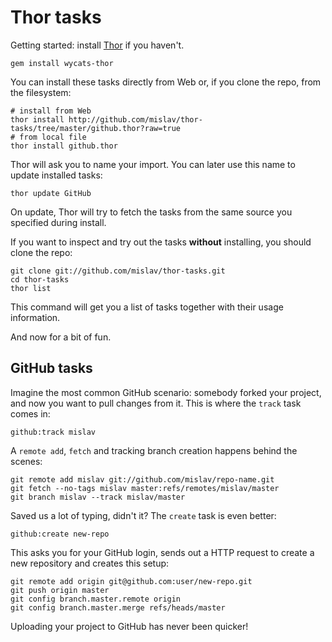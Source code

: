Thor tasks
==========

Getting started: install [Thor](http://github.com/wycats/thor/tree/master) if you haven't.

    gem install wycats-thor

You can install these tasks directly from Web or, if you clone the repo, from the filesystem:

    # install from Web
    thor install http://github.com/mislav/thor-tasks/tree/master/github.thor?raw=true
    # from local file
    thor install github.thor

Thor will ask you to name your import. You can later use this name to update installed tasks:

    thor update GitHub

On update, Thor will try to fetch the tasks from the same source you specified during install.

If you want to inspect and try out the tasks **without** installing, you should clone the repo:

    git clone git://github.com/mislav/thor-tasks.git
    cd thor-tasks
    thor list

This command will get you a list of tasks together with their usage information.

And now for a bit of fun.    


GitHub tasks
------------

Imagine the most common GitHub scenario: somebody forked your project, and now you want to pull changes from it. This is where the `track` task comes in:

    github:track mislav

A `remote add`, `fetch` and tracking branch creation happens behind the scenes:

    git remote add mislav git://github.com/mislav/repo-name.git
    git fetch --no-tags mislav master:refs/remotes/mislav/master
    git branch mislav --track mislav/master

Saved us a lot of typing, didn't it? The `create` task is even better:

    github:create new-repo

This asks you for your GitHub login, sends out a HTTP request to create a new repository and creates this setup:

    git remote add origin git@github.com:user/new-repo.git
    git push origin master
    git config branch.master.remote origin
    git config branch.master.merge refs/heads/master

Uploading your project to GitHub has never been quicker!